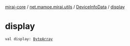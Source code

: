 [mirai-core](../../index.md) / [net.mamoe.mirai.utils](../index.md) / [DeviceInfoData](index.md) / [display](./display.md)

# display

`val display: `[`ByteArray`](https://kotlinlang.org/api/latest/jvm/stdlib/kotlin/-byte-array/index.html)